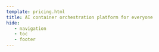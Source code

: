 ```yaml
---
template: pricing.html
title: AI container orchestration platform for everyone
hide:
   - navigation
   - toc
   - footer
---
```

